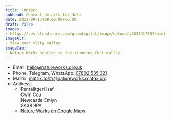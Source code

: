 ```yaml
---
title: Contact
subhead: Contact details for Jake
date: 2021-09-17T09:00:00+06:00
draft: false
images: 
- https://res.cloudinary.com/growdigital/image/upload/v1638917462/mini-deadhedge-nuttery.jpg
imageAlt:
- View over misty valley
imageCap: 
- Nature Works nestles in the stunning Ceri valley
---
```


* Email: hello@natureworks.org.uk
* Phone, Telegram, WhatsApp: [07802 535 321](tel:+447802535321)
* Matrix: [matrix.to/#/@natureworks:matrix.org]( https://matrix.to/#/@natureworks:matrix.org)
* Address:
  * Penralltgeri Isaf<br>Cwm Cou<br>Newcastle Emlyn<br>SA38 9PA
  * [Nature Works on Google Maps](https://goo.gl/maps/9ujWFvAZm9VXUT3z8)